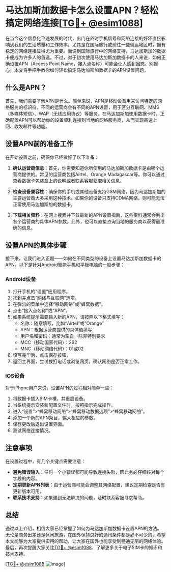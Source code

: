 # 马达加斯加数据卡怎么设置APN？轻松搞定网络连接[[TG💪+ @esim1088](https://t.me/s/esim1088)]

在当今这个信息化飞速发展的时代，出门在外时手机信号和网络连接的好坏直接影响到我们的生活质量和工作效率。尤其是在国际旅行或前往一些偏远地区时，拥有稳定的网络连接显得尤为重要。而说到国际旅行中的网络支持，马达加斯加的数据卡便成为许多人的首选。不过，对于初次使用马达加斯加数据卡的人来说，如何正确设置APN（Access Point Name，接入点名称）可能会让人感到困惑。别担心，本文将手把手教你如何轻松搞定马达加斯加数据卡的APN设置问题。

## 什么是APN？

首先，我们需要了解APN是什么。简单来说，APN是移动设备用来访问特定的网络服务的标识符。不同的运营商会有不同的APN设置，用于区分互联网、MMS（多媒体短信）、WAP（无线应用协议）等服务。在马达加斯加使用数据卡时，正确配置APN可以帮助你的设备顺利连接到当地的网络服务商，从而实现高速上网、收发邮件等功能。

## 设置APN前的准备工作

在开始设置之前，确保你已经做好了以下准备：

1. **确认运营商信息**：首先，你需要知道你所使用的马达加斯加数据卡是由哪个运营商提供的。常见的运营商包括Airtel、Orange Madagascar等。你可以通过查看数据卡包装盒上的说明或者联系客服获取相关信息。

2. **检查设备兼容性**：确保你的手机或其他设备支持GSM网络，因为马达加斯加的主要运营商大多采用这种技术。如果你的设备只支持CDMA网络，则可能无法正常使用马达加斯加的数据卡。

3. **下载相关资料**：在网上搜索并下载最新的APN设置指南，这些资料通常会列出各个运营商的具体APN参数。此外，也可以直接咨询当地的服务商以获得最准确的信息。

## 设置APN的具体步骤

接下来，让我们进入正题——如何在不同类型的设备上设置马达加斯加数据卡的APN。以下是针对Android智能手机和平板电脑的一般步骤：

### Android设备

1. 打开手机的“设置”应用程序。
2. 找到并点击“网络与互联网”选项。
3. 在弹出的菜单中选择“移动网络”或“蜂窝数据”。
4. 点击“接入点名称”或“APN”。
5. 如果系统提示需要输入新的APN，请按照以下格式填写：
   - 名称：随意填写，比如“Airtel”或“Orange”
   - APN：根据运营商提供的具体值填写
   - 用户名和密码：通常为空白，除非特别要求
   - MCC（移动国家代码）：262
   - MNC（移动网络代码）：01或02
6. 填写完毕后，点击保存按钮。
7. 返回主界面，尝试拨打电话或浏览网页，确认网络是否正常工作。

### iOS设备

对于iPhone用户来说，设置APN的过程相对简单一些：

1. 将数据卡插入SIM卡槽，并重启设备。
2. 当系统提示安装新配置文件时，按照指示完成操作。
3. 进入“设置”>“蜂窝移动网络”>“蜂窝移动数据选项”>“蜂窝移动网络”。
4. 添加一个新的APN条目，输入相应的参数。
5. 保存更改后退出设置界面。
6. 测试网络连接情况。

## 注意事项

在设置过程中，有几个关键点需要注意：

- **避免错误输入**：任何一个小错误都可能导致连接失败，因此务必仔细核对每个字段的内容。
- **定期更新APN列表**：由于运营商可能会调整其网络配置，建议定期检查是否有更新版本可用。
- **联系技术支持**：如果遇到无法解决的问题，及时联系客服寻求帮助。

## 总结

通过以上介绍，相信大家已经掌握了如何为马达加斯加数据卡设置APN的方法。无论是商务出差还是休闲旅游，在国外保持良好的通讯条件都是必不可少的。希望本文能够为大家提供实用的帮助，让大家在国外也能享受到畅通无阻的网络体验。最后，再次提醒大家关注[TG💪+ @esim1088](https://t.me/s/esim1088)，了解更多关于电子SIM卡的知识和技术支持。

[[TG💪+ @esim1088](https://t.me/s/esim1088) ![Image](https://i.postimg.cc/4NQfJmqS/Snipaste-2025-05-13-00-14-12.png)]